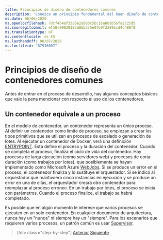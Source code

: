 ```yaml
---
title: Principios de diseño de contenedores comunes
description: 'Conozca un principio fundamental del buen diseño de contenedores: un contenedor solo debe hospedar un único proceso.'
ms.date: 08/06/2020
ms.openlocfilehash: 7dcf4b4af3385a2a500c5bc16a889b56fa2c25d5
ms.sourcegitcommit: ef50c99928183a0bba75e07b9f22895cd4c480f8
ms.translationtype: HT
ms.contentlocale: es-ES
ms.lasthandoff: 08/07/2020
ms.locfileid: "87916007"
---
```

# <a name="common-container-design-principles"></a>Principios de diseño de contenedores comunes

Antes de entrar en el proceso de desarrollo, hay algunos conceptos básicos que vale la pena mencionar con respecto al uso de los contenedores.

## <a name="container-equals-a-process"></a>Un contenedor equivale a un proceso

En el modelo de contenedor, un contenedor representa un único proceso. Al definir un contenedor como límite de proceso, se empiezan a crear los tipos primitivos que se utilizan en procesos de escalado o generación de lotes. Al ejecutar un contenedor de Docker, verá una definición [ENTRYPOINT](https://docs.docker.com/engine/reference/builder/#entrypoint). Esta define el proceso y la duración del contenedor. Cuando se completa el proceso, finaliza el ciclo de vida del contenedor. Hay procesos de larga ejecución (como servidores web) y procesos de corta duración (como trabajos por lotes), que posiblemente se hayan implementado como Microsoft Azure [WebJobs](https://azure.microsoft.com/documentation/articles/websites-webjobs-resources/). Si se produce un error en el proceso, el contenedor finaliza y lo sustituye el orquestador. Si se indicó al orquestador que mantuviera cinco instancias en ejecución y se produce un error en una de ellas, el orquestador creará otro contenedor para reemplazar al proceso erróneo. En un trabajo por lotes, el proceso se inicia con parámetros. Cuando el proceso finalice, el trabajo se habrá completado.

Es posible que en algún momento le interese que varios procesos se ejecuten en un solo contenedor. En cualquier documento de arquitectura, nunca hay un "nunca" ni siempre hay un "siempre". Para los escenarios que requieren varios procesos, un patrón común es usar [Supervisor](http://supervisord.org/).

>[!div class="step-by-step"]
>[Anterior](design-docker-applications.md)
>[Siguiente](monolithic-applications.md)
